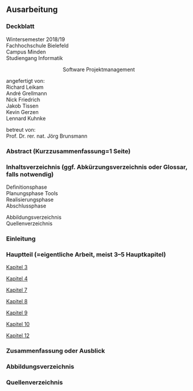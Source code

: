 ## Ausarbeitung
### Deckblatt

Wintersemester 2018/19  
Fachhochschule Bielefeld  
Campus Minden  
Studiengang Informatik

<p style="text-align: center;"> Software Projektmanagement </p>

angefertigt von:  
Richard Leikam  
André Grellmann  
Nick Friedrich  
Jakob Tissen  
Kevin Gerzen  
Lennard Kuhnke  

betreut von:  
Prof. Dr. rer. nat. Jörg Brunsmann




### Abstract (Kurzzusammenfassung=1 Seite)
### Inhaltsverzeichnis (ggf. Abkürzungsverzeichnis oder Glossar, falls notwendig)

Definitionsphase  
Planungsphase 
Tools  
Realisierungsphase  
Abschlussphase  

Abbildungsverzeichnis  
Quellenverzeichnis  

### Einleitung
### Hauptteil (=eigentliche Arbeit, meist 3–5 Hauptkapitel)

[Kapitel 3](./Teilausarbeitungen/Kapitel_3.md ':include')  

[Kapitel 4](./Teilausarbeitungen/Kapitel_4.md ':include')  

[Kapitel 7](./Teilausarbeitungen/Kapitel_7.md ':include')  

[Kapitel 8](./Teilausarbeitungen/Kapitel_8.md ':include')  

[Kapitel 9](./Teilausarbeitungen/Kapitel_9.md ':include')  

[Kapitel 10](./Teilausarbeitungen/Kapitel_10.md ':include')  

[Kapitel 12](./Teilausarbeitungen/Kapitel_12.md ':include')  

### Zusammenfassung oder Ausblick
### Abbildungsverzeichnis
### Quellenverzeichnis
